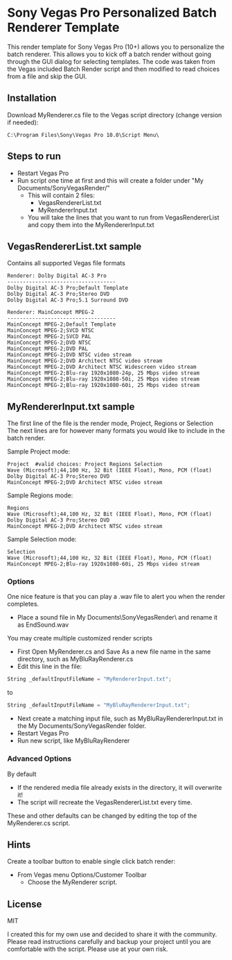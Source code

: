 ﻿# Sony Vegas Pro Personalized Batch Renderer Template

 This render template for Sony Vegas Pro (10+) allows you to personalize the batch renderer.
 This allows you to kick off a batch render without going through the GUI dialog for selecting templates.
 The code was taken from the Vegas included Batch Render script and then modified to read choices from a file
 and skip the GUI.
 
## Installation

Download MyRenderer.cs file to the Vegas script directory (change version if needed):
    
    C:\Program Files\Sony\Vegas Pro 10.0\Script Menu\


## Steps to run

  - Restart Vegas Pro
  - Run script one time at first and this will create a folder under "My Documents/SonyVegasRender/"
    - This will contain 2 files:
        - VegasRendererList.txt
        - MyRendererInput.txt
    - You will take the lines that you want to run from VegasRendererList and copy them into the MyRendererInput.txt

## VegasRendererList.txt sample

Contains all supported Vegas file formats

    Renderer: Dolby Digital AC-3 Pro
    -----------------------------------
    Dolby Digital AC-3 Pro;Default Template
    Dolby Digital AC-3 Pro;Stereo DVD
    Dolby Digital AC-3 Pro;5.1 Surround DVD

    Renderer: MainConcept MPEG-2
    -----------------------------------
    MainConcept MPEG-2;Default Template
    MainConcept MPEG-2;SVCD NTSC
    MainConcept MPEG-2;SVCD PAL
    MainConcept MPEG-2;DVD NTSC
    MainConcept MPEG-2;DVD PAL
    MainConcept MPEG-2;DVD NTSC video stream
    MainConcept MPEG-2;DVD Architect NTSC video stream
    MainConcept MPEG-2;DVD Architect NTSC Widescreen video stream
    MainConcept MPEG-2;Blu-ray 1920x1080-24p, 25 Mbps video stream
    MainConcept MPEG-2;Blu-ray 1920x1080-50i, 25 Mbps video stream
    MainConcept MPEG-2;Blu-ray 1920x1080-60i, 25 Mbps video stream
 

## MyRendererInput.txt sample

The first line of the file is the render mode, Project, Regions or Selection
The next lines are for however many formats you would like to include in the batch render.

Sample Project mode:

    Project  #valid choices: Project Regions Selection
    Wave (Microsoft);44,100 Hz, 32 Bit (IEEE Float), Mono, PCM (float)
    Dolby Digital AC-3 Pro;Stereo DVD
    MainConcept MPEG-2;DVD Architect NTSC video stream

Sample Regions mode:

    Regions
    Wave (Microsoft);44,100 Hz, 32 Bit (IEEE Float), Mono, PCM (float)
    Dolby Digital AC-3 Pro;Stereo DVD
    MainConcept MPEG-2;DVD Architect NTSC video stream

Sample Selection mode:

    Selection
    Wave (Microsoft);44,100 Hz, 32 Bit (IEEE Float), Mono, PCM (float)
    MainConcept MPEG-2;Blu-ray 1920x1080-60i, 25 Mbps video stream


### Options

One nice feature is that you can play a .wav file to alert you when the render completes.

 - Place a sound file in My Documents\SonyVegasRender\ and rename it as EndSound.wav

You may create multiple customized render scripts
 
 - First Open MyRenderer.cs and Save As a new file name in the same directory,
  such as MyBluRayRenderer.cs
 - Edit this line in the file:

```C#
String _defaultInputFileName = "MyRendererInput.txt";
```

to

```C#
String _defaultInputFileName = "MyBluRayRendererInput.txt";
```

 - Next create a matching input file, such as MyBluRayRendererInput.txt in the My Documents/SonyVegasRender folder.
 - Restart Vegas Pro
 - Run new script, like MyBluRayRenderer


### Advanced Options

By default

 - If the rendered media file already exists in the directory, it will overwrite it!
 - The script will recreate the VegasRendererList.txt every time.

These and other defaults can be changed by editing the top of the MyRenderer.cs script.

## Hints

Create a toolbar button to enable single click batch render:

- From Vegas menu Options/Customer Toolbar
    - Choose the MyRenderer script.


## License

MIT

I created this for my own use and decided to share it with the community.  Please read instructions carefully and backup your project until you are comfortable with the script.  Please use at your own risk.